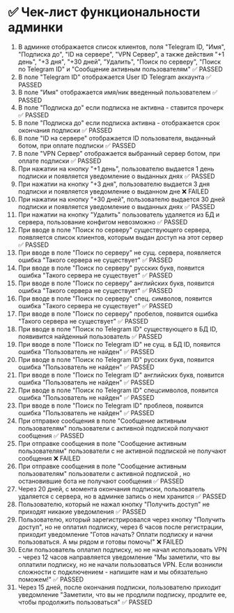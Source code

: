 # ✅ Чек-лист функциональности админки

1. В админке отображается список клиентов, поля "Telegram ID, "Имя", "Подписка до", "ID на сервере", "VPN Сервер", а также действия "+1 день", "+3 дня", "+30 дней", "Удалить", "Поиск по серверу", "Поиск по Telegram ID" и "Сообщение активным пользователям"
✅ PASSED 
2. В поле "Telegram ID" отображается User ID Telegram аккаунта
✅ PASSED  
3. В поле "Имя" отображается имя/ник введенный пользователем
✅ PASSED  
4. В поле "Подписка до" если подписка не активна - ставится прочерк
✅ PASSED  
5. В поле "Подписка до" если подписка активна - отображается срок окончания подписки
✅ PASSED  
6. В поле "ID на сервере" отображается ID пользователя, выданный ботом, при оплате подписки
✅ PASSED  
7. В поле "VPN Сервер" отображается выбранный сервер ботом, при оплате подписки
✅ PASSED  
8. При нажатии на кнопку "+1 день", пользователю выдается 1 день подписки и появляется уведомление о выданных днях
✅ PASSED  
9. При нажатии на кнопку "+3 дня", пользователю выдается 3 дня подписки и появляется уведомление о выданном дне
❌ FAILED  
10. При нажатии на кнопку "+30 дней", пользователю выдается 30 дней подписки и появляется уведомление о выданных днях
✅ PASSED  
11. При нажатии на кнопку "Удалить" пользователь удаляется из БД и сервера, пользование конфигом невозможно
✅ PASSED  
12. При вводе в поле "Поиск по серверу" существующего сервера, появляется список клиентов, которым выдан доступ на этот сервер
✅ PASSED  
13. При вводе в поле "Поиск по серверу" не сущ. сервера, появляется ошибка "Такого сервера не существует"
✅ PASSED  
14. При вводе в поле "Поиск по серверу" русских букв, появится ошибка "Такого сервера не существует"
✅ PASSED  
15. При вводе в поле "Поиск по серверу" английских букв, появится ошибка "Такого сервера не существует"
✅ PASSED  
16. При вводе в поле "Поиск по серверу" спец. символов, появится ошибка "Такого сервера не существует"
✅ PASSED  
17. При вводе в поле "Поиск по серверу" пробелов, появится ошибка "Такого сервера не существует"
✅ PASSED  
18. При вводе в поле "Поиск по Telegram ID" существующего в БД ID, появивится найденный пользователь
✅ PASSED  
19. При вводе в поле "Поиск по Telegram ID" не сущ. в БД ID, появится ошибка "Пользователь не найден"
✅ PASSED  
20. При вводе в поле "Поиск по Telegram ID" русских букв, появится ошибка "Пользователь не найден"
✅ PASSED  
21. При вводе в поле "Поиск по Telegram ID" английских букв, появится ошибка "Пользователь не найден"
✅ PASSED  
22. При вводе в поле "Поиск по Telegram ID" спецсимволов, появится ошибка "Пользователь не найден"
✅ PASSED  
23. При вводе в поле "Поиск по Telegram ID" проблеов, появится ошибка "Пользователь не найден"
✅ PASSED  
24. При отправке сообщения в поле "Сообщение активным пользователям" пользователи с активной подпиской получают сообщения
✅ PASSED  
25. При отправке сообщения в поле "Сообщение активным пользователям" пользователи с не активной подпиской не получают сообщения
❌ FAILED  
26. При отправке сообщения в поле "Сообщение активным пользователям" пользователи с активной подпиской , но остановившие бота не получают сообщения
✅ PASSED  
27. Через 20 дней, с момента окончания подписки, пользователь удаляется с сервера, но в админке запись о нем хранится
✅ PASSED  
28. Пользователю, который не нажал кнопку "Получить доступ" не приходят никакие уведомления
✅ PASSED  
29. Пользователю, который зарегистрировался через кнопку "Получить доступ", но не оплатил подписку, через 6 часов после регистрации, приходит уведомление "Готов начать? Оплати подписку и начни пользоваться. А мы рядом и готовы помочь!"
❌ FAILED  
30. Если пользователь оплатил подписку, но не начал использовать VPN - через 12 часов направляется уведомление "Мы заметили, что вы оплатили подписку, но не начали пользоваться VPN. Если возникли сложности с подключением - напишите нам и мы обязательно поможем!"
✅ PASSED  
31. Через 15 дней, после окончания подписки, пользователю приходит уведомление "Заметили, что вы не продлили подписку, продлите ее, чтобы продолжить пользоваться"
✅ PASSED  
